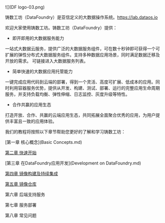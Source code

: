 


![](DF logo-03.png)

铸数工坊（DataFoundry）是亚信定义的大数据操作系统。https://lab.dataos.io

欢迎大家使用铸数工坊。铸数工坊（DataFoundry）提供：

* 即开即用的大数据服务能力

一站式大数据云服务，提供广泛的大数据服务组件，可在数十秒钟即可获得一个可扩展的弹性分布式大数据服务组件。支持多种数据应用场景，同时满足数据迁移及开放的需求。
可链接进入大数据服务列表。

* 简单快速的大数据应用托管能力

一键完成应用代码到云端的部署，得到一个灵活、高度可扩展、低成本的应用。同时利用容器服务优势，提供从开发、构建、测试、部署、运行的完整应用生命周期服务，并支持负载均衡、弹性伸缩、日志监控、灰度升级等特性。

* 合作共赢的应用生态

打造开放、合作、共赢的云端应用生态，共同拓展全面聚合优秀的应用，为用户提供丰富且一致的应用体验。

我们的教程将按照以下章节帮助您更好的了解和学习铸数工坊：

[第一章   核心概念](Basic Concepts.md)

[第二章   快速开始](quick_start/README.MD)

[第三章   在DataFoundry应用开发](Development on DataFoundry.md)

[第四章   镜像构建及持续集成](Imagebuild&CI.md)

[第五章   镜像仓库](Registry.md)

第六章   后端支持服务

第七章   服务部署

第八章   常见问题
